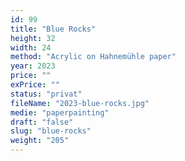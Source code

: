 ```yaml
---
id: 99
title: "Blue Rocks"
height: 32
width: 24
method: "Acrylic on Hahnemühle paper"
year: 2023
price: ""
exPrice: ""
status: "privat"
fileName: "2023-blue-rocks.jpg"
medie: "paperpainting"
draft: "false"
slug: "blue-rocks"
weight: "205"
---
```

